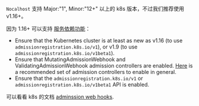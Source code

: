 `Nocalhost` 支持 Major:"1", Minor:"12+" 以上的 k8s 版本，不过我们推荐使用 v1.16+。



因为 1.16+ 可以支持 [服务依赖功能](/References/service-dependency)：

- Ensure that the Kubernetes cluster is at least as new as v1.16 (to use `admissionregistration.k8s.io/v1`), or v1.9 (to use `admissionregistration.k8s.io/v1beta1`).
- Ensure that MutatingAdmissionWebhook and ValidatingAdmissionWebhook admission controllers are enabled. [Here](https://kubernetes.io/docs/reference/access-authn-authz/admission-controllers/#is-there-a-recommended-set-of-admission-controllers-to-use) is a recommended set of admission controllers to enable in general.
- Ensure that the `admissionregistration.k8s.io/v1` or `admissionregistration.k8s.io/v1beta1` API is enabled.

可以看看 k8s 的文档 [adminssion web hooks](https://kubernetes.io/docs/reference/access-authn-authz/extensible-admission-controllers/#prerequisites).